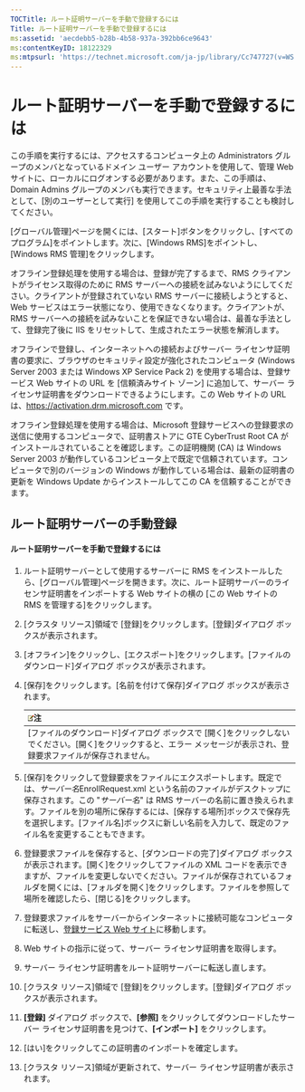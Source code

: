 ```yaml
---
TOCTitle: ルート証明サーバーを手動で登録するには
Title: ルート証明サーバーを手動で登録するには
ms:assetid: 'aecdebb5-b28b-4b58-937a-392bb6ce9643'
ms:contentKeyID: 18122329
ms:mtpsurl: 'https://technet.microsoft.com/ja-jp/library/Cc747727(v=WS.10)'
---
```


ルート証明サーバーを手動で登録するには
======================================

この手順を実行するには、アクセスするコンピュータ上の Administrators グループのメンバとなっているドメイン ユーザー アカウントを使用して、管理 Web サイトに、ローカルにログオンする必要があります。また、この手順は、Domain Admins グループのメンバも実行できます。セキュリティ上最善な手法として、\[別のユーザーとして実行\] を使用してこの手順を実行することも検討してください。

\[グローバル管理\]ページを開くには、\[スタート\]ボタンをクリックし、\[すべてのプログラム\]をポイントします。次に、\[Windows RMS\]をポイントし、\[Windows RMS 管理\]をクリックします。

オフライン登録処理を使用する場合は、登録が完了するまで、RMS クライアントがライセンス取得のために RMS サーバーへの接続を試みないようにしてください。クライアントが登録されていない RMS サーバーに接続しようとすると、Web サービスはエラー状態になり、使用できなくなります。クライアントが、RMS サーバーへの接続を試みないことを保証できない場合は、最善な手法として、登録完了後に IIS をリセットして、生成されたエラー状態を解消します。

オフラインで登録し、インターネットへの接続およびサーバー ライセンサ証明書の要求に、ブラウザのセキュリティ設定が強化されたコンピュータ (Windows Server 2003 または Windows XP Service Pack 2) を使用する場合は、登録サービス Web サイトの URL を \[信頼済みサイト ゾーン\] に追加して、サーバー ライセンサ証明書をダウンロードできるようにします。この Web サイトの URL は、https://activation.drm.microsoft.com です。

オフライン登録処理を使用する場合は、Microsoft 登録サービスへの登録要求の送信に使用するコンピュータで、証明書ストアに GTE CyberTrust Root CA がインストールされていることを確認します。この証明機関 (CA) は Windows Server 2003 が動作しているコンピュータ上で既定で信頼されています。コンピュータで別のバージョンの Windows が動作している場合は、最新の証明書の更新を Windows Update からインストールしてこの CA を信頼することができます。

ルート証明サーバーの手動登録
----------------------------

#### ルート証明サーバーを手動で登録するには

1.  ルート証明サーバーとして使用するサーバーに RMS をインストールしたら、\[グローバル管理\]ページを開きます。次に、ルート証明サーバーのライセンサ証明書をインポートする Web サイトの横の \[この Web サイトの RMS を管理する\]をクリックします。

2.  \[クラスタ リソース\]領域で \[登録\]をクリックします。\[登録\]ダイアログ ボックスが表示されます。

3.  \[オフライン\]をクリックし、\[エクスポート\]をクリックします。\[ファイルのダウンロード\]ダイアログ ボックスが表示されます。

4.  \[保存\]をクリックします。\[名前を付けて保存\]ダイアログ ボックスが表示されます。

    | ![](images/Cc747727.note(WS.10).gif)注                                                                                                           |
    |-------------------------------------------------------------------------------------------------------------------------------------------------------------------------------|
    | \[ファイルのダウンロード\]ダイアログ ボックスで \[開く\]をクリックしないでください。\[開く\]をクリックすると、エラー メッセージが表示され、登録要求ファイルが保存されません。 |

5.  \[保存\]をクリックして登録要求をファイルにエクスポートします。既定では、*サーバー名*EnrollRequest.xml という名前のファイルがデスクトップに保存されます。この "*サーバー名*" は RMS サーバーの名前に置き換えられます。ファイルを別の場所に保存するには、\[保存する場所\]ボックスで保存先を選択します。\[ファイル名\]ボックスに新しい名前を入力して、既定のファイル名を変更することもできます。

6.  登録要求ファイルを保存すると、\[ダウンロードの完了\]ダイアログ ボックスが表示されます。\[開く\]をクリックしてファイルの XML コードを表示できますが、ファイルを変更しないでください。ファイルが保存されているフォルダを開くには、\[フォルダを開く\]をクリックします。ファイルを参照して場所を確認したら、\[閉じる\]をクリックします。

7.  登録要求ファイルをサーバーからインターネットに接続可能なコンピュータに転送し、[登録サービス Web サイト]()に移動します。

8.  Web サイトの指示に従って、サーバー ライセンサ証明書を取得します。

9.  サーバー ライセンサ証明書をルート証明サーバーに転送し直します。

10. \[クラスタ リソース\]領域で \[登録\]をクリックします。\[登録\]ダイアログ ボックスが表示されます。

11. **\[登録\]** ダイアログ ボックスで、**\[参照\]** をクリックしてダウンロードしたサーバー ライセンサ証明書を見つけて、**\[インポート\]** をクリックします。

12. \[はい\]をクリックしてこの証明書のインポートを確定します。

13. \[クラスタ リソース\]領域が更新されて、サーバー ライセンサ証明書が表示されます。
